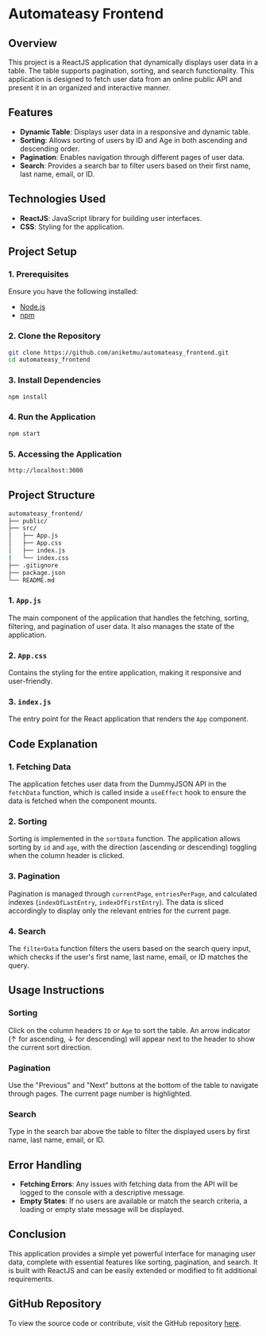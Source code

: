 # Automateasy Frontend

## Overview
This project is a ReactJS application that dynamically displays user data in a table. The table supports pagination, sorting, and search functionality. This application is designed to fetch user data from an online public API and present it in an organized and interactive manner.

## Features
- **Dynamic Table**: Displays user data in a responsive and dynamic table.
- **Sorting**: Allows sorting of users by ID and Age in both ascending and descending order.
- **Pagination**: Enables navigation through different pages of user data.
- **Search**: Provides a search bar to filter users based on their first name, last name, email, or ID.

## Technologies Used
- **ReactJS**: JavaScript library for building user interfaces.
- **CSS**: Styling for the application.

## Project Setup

### 1. Prerequisites
Ensure you have the following installed:
- [Node.js](https://nodejs.org/) 
- [npm](https://www.npmjs.com/)

### 2. Clone the Repository
```bash
git clone https://github.com/aniketmu/automateasy_frontend.git
cd automateasy_frontend

```

### 3. Install Dependencies
```bash
npm install
```

### 4. Run the Application
```bash
npm start
```

### 5. Accessing the Application

```bash
http://localhost:3000
```

## Project Structure

```bash
automateasy_frontend/
├── public/
├── src/
│   ├── App.js
│   ├── App.css
│   ├── index.js
|   └── index.css
├── .gitignore
├── package.json
└── README.md
```

### 1. `App.js`
The main component of the application that handles the fetching, sorting, filtering, and pagination of user data. It also manages the state of the application.

### 2. `App.css`
Contains the styling for the entire application, making it responsive and user-friendly.

### 3. `index.js`
The entry point for the React application that renders the `App` component.

## Code Explanation

### 1. Fetching Data
The application fetches user data from the DummyJSON API in the `fetchData` function, which is called inside a `useEffect` hook to ensure the data is fetched when the component mounts.

### 2. Sorting
Sorting is implemented in the `sortData` function. The application allows sorting by `id` and `age`, with the direction (ascending or descending) toggling when the column header is clicked.

### 3. Pagination
Pagination is managed through `currentPage`, `entriesPerPage`, and calculated indexes (`indexOfLastEntry`, `indexOfFirstEntry`). The data is sliced accordingly to display only the relevant entries for the current page.

### 4. Search
The `filterData` function filters the users based on the search query input, which checks if the user's first name, last name, email, or ID matches the query.

## Usage Instructions

### Sorting
Click on the column headers `ID` or `Age` to sort the table. An arrow indicator (↑ for ascending, ↓ for descending) will appear next to the header to show the current sort direction.

### Pagination
Use the "Previous" and "Next" buttons at the bottom of the table to navigate through pages. The current page number is highlighted.

### Search
Type in the search bar above the table to filter the displayed users by first name, last name, email, or ID.

## Error Handling

- **Fetching Errors**: Any issues with fetching data from the API will be logged to the console with a descriptive message.
- **Empty States**: If no users are available or match the search criteria, a loading or empty state message will be displayed.

## Conclusion
This application provides a simple yet powerful interface for managing user data, complete with essential features like sorting, pagination, and search. It is built with ReactJS and can be easily extended or modified to fit additional requirements.

## GitHub Repository
To view the source code or contribute, visit the GitHub repository [here](https://github.com/aniketmu/automateasy_frontend).
